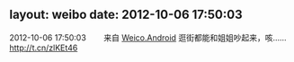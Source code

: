 layout: weibo
date: 2012-10-06 17:50:03
---
2012-10-06 17:50:03  &nbsp;&nbsp;&nbsp;&nbsp;&nbsp;&nbsp; 来自 <a href="http://app.weibo.com/t/feed/l4RWD" rel="nofollow">Weico.Android</a>
逛街都能和姐姐吵起来，咳……http://t.cn/zlKEt46  ​​​
